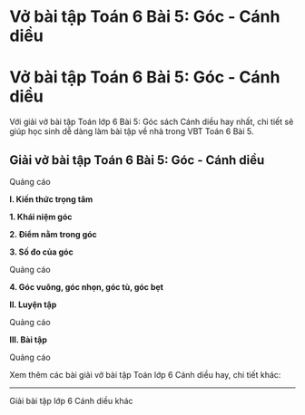 # Vở bài tập Toán 6 Bài 5: Góc - Cánh diều

# Vở bài tập Toán 6 Bài 5: Góc - Cánh diều

Với giải vở bài tập Toán lớp 6 Bài 5: Góc sách Cánh diều hay nhất, chi tiết sẽ giúp học sinh dễ dàng làm bài tập về nhà trong VBT Toán 6 Bài 5.

## Giải vở bài tập Toán 6 Bài 5: Góc - Cánh diều

Quảng cáo

**I. Kiến thức trọng tâm**

**1\. Khái niệm góc**

**2\. Điểm nằm trong góc**

**3\. Số đo của góc**

Quảng cáo

**4\. Góc vuông, góc nhọn, góc tù, góc bẹt**

**II. Luyện tập**

Quảng cáo

**III. Bài tập**

Quảng cáo

Xem thêm các bài giải vở bài tập Toán lớp 6 Cánh diều hay, chi tiết khác:

* * *

Giải bài tập lớp 6 Cánh diều khác
